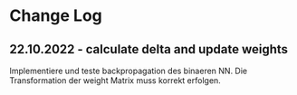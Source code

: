 # Change Log

## 22.10.2022 - calculate delta and update weights

Implementiere und teste backpropagation des binaeren NN. Die Transformation der weight Matrix muss korrekt erfolgen.